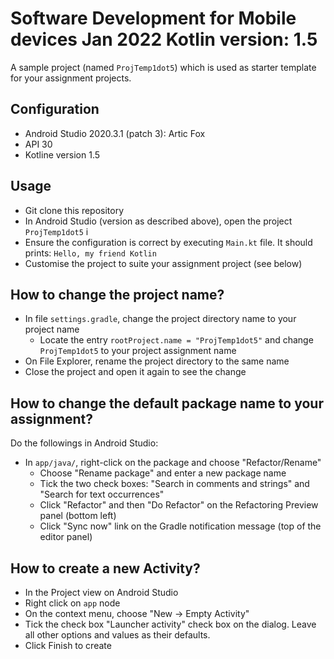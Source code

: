 Software Development for Mobile devices
Jan 2022
Kotlin version: 1.5
============================

A sample project (named `ProjTemp1dot5`) which is used as starter template for your assignment projects.

## Configuration
- Android Studio 2020.3.1 (patch 3): Artic Fox 
- API 30
- Kotline version 1.5

## Usage
- Git clone this repository
- In Android Studio (version as described above), open the project `ProjTemp1dot5` i
- Ensure the configuration is correct by executing `Main.kt` file. It should prints: `Hello, my friend Kotlin`
- Customise the project to suite your assignment project (see below)

## How to change the project name?
- In file `settings.gradle`, change the project directory name to your project name
  - Locate the entry `rootProject.name = "ProjTemp1dot5"` and change `ProjTemp1dot5` to your project assignment name 
- On File Explorer, rename the project directory to the same name
- Close the project and open it again to see the change

## How to change the default package name to your assignment?
Do the followings in Android Studio:
- In `app/java/`, right-click on the package and choose "Refactor/Rename"
  - Choose "Rename package" and enter a new package name
  - Tick the two check boxes: "Search in comments and strings" and "Search for text occurrences"
  - Click "Refactor" and then "Do Refactor" on the Refactoring Preview panel (bottom left)
  - Click "Sync now" link on the Gradle notification message (top of the editor panel)
## How to create a new Activity?
- In the Project view on Android Studio
- Right click on `app` node
- On the context menu, choose "New -> Empty Activity"
- Tick the check box "Launcher activity" check box on the dialog. Leave all other options and values as their defaults.
- Click Finish to create

